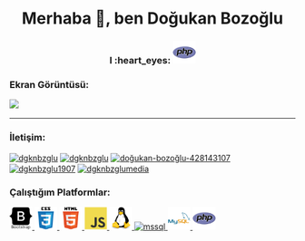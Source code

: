 
<h1 align="center">Merhaba 👋, ben Doğukan Bozoğlu</h1>
<h3 align="center">I :heart_eyes: <img src="https://raw.githubusercontent.com/devicons/devicon/master/icons/php/php-original.svg" alt="php" width="40" height="40"/></h3>

<h3 align="left">Ekran Görüntüsü:</h3>
<img src="https://github.com/dgknbzglu/sefurl/assets/55700237/baacfed3-5f91-4362-8763-b281f1634dff">
<hr>
<h3 align="left">İletişim:</h3>
<p align="left">
<a href="https://codepen.io/dgknbzglu" target="blank"><img align="center" src="https://raw.githubusercontent.com/rahuldkjain/github-profile-readme-generator/master/src/images/icons/Social/codepen.svg" alt="dgknbzglu" height="30" width="40" /></a>
<a href="https://twitter.com/dgknbzglu" target="blank"><img align="center" src="https://raw.githubusercontent.com/rahuldkjain/github-profile-readme-generator/master/src/images/icons/Social/twitter.svg" alt="dgknbzglu" height="30" width="40" /></a>
<a href="https://linkedin.com/in/doğukan-bozoğlu-428143107" target="blank"><img align="center" src="https://raw.githubusercontent.com/rahuldkjain/github-profile-readme-generator/master/src/images/icons/Social/linked-in-alt.svg" alt="doğukan-bozoğlu-428143107" height="30" width="40" /></a>
<a href="https://fb.com/dgknbzglu1907" target="blank"><img align="center" src="https://raw.githubusercontent.com/rahuldkjain/github-profile-readme-generator/master/src/images/icons/Social/facebook.svg" alt="dgknbzglu1907" height="30" width="40" /></a>
<a href="https://instagram.com/dgknbzglumedia" target="blank"><img align="center" src="https://raw.githubusercontent.com/rahuldkjain/github-profile-readme-generator/master/src/images/icons/Social/instagram.svg" alt="dgknbzglumedia" height="30" width="40" /></a>
</p>

<h3 align="left">Çalıştığım Platformlar:</h3>
<p align="left"> <a href="https://getbootstrap.com" target="_blank" rel="noreferrer"> <img src="https://raw.githubusercontent.com/devicons/devicon/master/icons/bootstrap/bootstrap-plain-wordmark.svg" alt="bootstrap" width="40" height="40"/> </a> <a href="https://www.w3schools.com/css/" target="_blank" rel="noreferrer"> <img src="https://raw.githubusercontent.com/devicons/devicon/master/icons/css3/css3-original-wordmark.svg" alt="css3" width="40" height="40"/> </a> <a href="https://www.w3.org/html/" target="_blank" rel="noreferrer"> <img src="https://raw.githubusercontent.com/devicons/devicon/master/icons/html5/html5-original-wordmark.svg" alt="html5" width="40" height="40"/> </a> <a href="https://developer.mozilla.org/en-US/docs/Web/JavaScript" target="_blank" rel="noreferrer"> <img src="https://raw.githubusercontent.com/devicons/devicon/master/icons/javascript/javascript-original.svg" alt="javascript" width="40" height="40"/> </a> <a href="https://www.linux.org/" target="_blank" rel="noreferrer"> <img src="https://raw.githubusercontent.com/devicons/devicon/master/icons/linux/linux-original.svg" alt="linux" width="40" height="40"/> </a> <a href="https://www.microsoft.com/en-us/sql-server" target="_blank" rel="noreferrer"> <img src="https://www.svgrepo.com/show/303229/microsoft-sql-server-logo.svg" alt="mssql" width="40" height="40"/> </a> <a href="https://www.mysql.com/" target="_blank" rel="noreferrer"> <img src="https://raw.githubusercontent.com/devicons/devicon/master/icons/mysql/mysql-original-wordmark.svg" alt="mysql" width="40" height="40"/> </a> <a href="https://www.php.net" target="_blank" rel="noreferrer"> <img src="https://raw.githubusercontent.com/devicons/devicon/master/icons/php/php-original.svg" alt="php" width="40" height="40"/> </a> </p>
